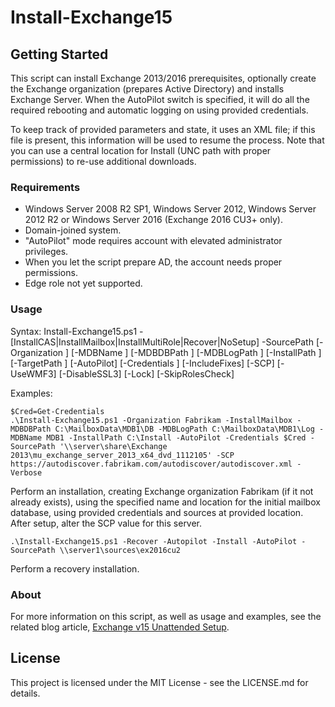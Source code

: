 # Install-Exchange15

## Getting Started

This script can install Exchange 2013/2016 prerequisites, optionally create the Exchange
organization (prepares Active Directory) and installs Exchange Server. When the AutoPilot switch is
specified, it will do all the required rebooting and automatic logging on using provided credentials.

To keep track of provided parameters and state, it uses an XML file; if this file is
present, this information will be used to resume the process. Note that you can use a central
location for Install (UNC path with proper permissions) to re-use additional downloads.

### Requirements

* Windows Server 2008 R2 SP1, Windows Server 2012, Windows Server 2012 R2 or Windows Server 2016 (Exchange 2016 CU3+ only).
* Domain-joined system.
* "AutoPilot" mode requires account with elevated administrator privileges.
* When you let the script prepare AD, the account needs proper permissions.
* Edge role not yet supported.

### Usage

Syntax:
Install-Exchange15.ps1 -[InstallCAS|InstallMailbox|InstallMultiRole|Recover|NoSetup] -SourcePath  [-Organization ] [-MDBName ] [-MDBDBPath ] [-MDBLogPath ] [-InstallPath ] [-TargetPath ] [-AutoPilot] [-Credentials ] [-IncludeFixes] [-SCP] [-UseWMF3] [-DisableSSL3] [-Lock] [-SkipRolesCheck]

Examples:

```
$Cred=Get-Credentials
.\Install-Exchange15.ps1 -Organization Fabrikam -InstallMailbox -MDBDBPath C:\MailboxData\MDB1\DB -MDBLogPath C:\MailboxData\MDB1\Log -MDBName MDB1 -InstallPath C:\Install -AutoPilot -Credentials $Cred -SourcePath '\\server\share\Exchange 2013\mu_exchange_server_2013_x64_dvd_1112105' -SCP https://autodiscover.fabrikam.com/autodiscover/autodiscover.xml -Verbose
```
Perform an installation, creating Exchange organization Fabrikam (if it not already exists), using the specified name and location for the initial mailbox database, using provided credentials and
sources at provided location. After setup, alter the SCP value for this server.

```
.\Install-Exchange15.ps1 -Recover -Autopilot -Install -AutoPilot -SourcePath \\server1\sources\ex2016cu2
```
Perform a recovery installation.

### About

For more information on this script, as well as usage and examples, see
the related blog article, [Exchange v15 Unattended Setup](https://eightwone.com/2013/02/18/exchange-2013-unattended-installation-script/).

## License

This project is licensed under the MIT License - see the LICENSE.md for details.

 